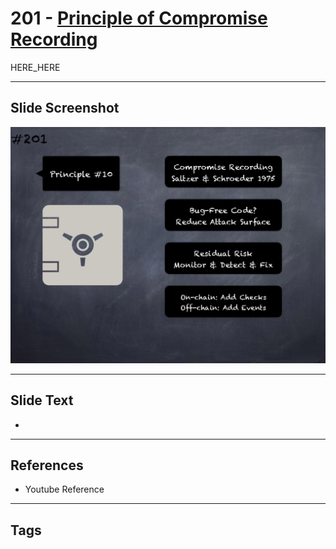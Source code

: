 # 201 - [Principle of Compromise Recording](Principle%20of%20Compromise%20Recording.md)

HERE_HERE

___
## Slide Screenshot
![0201.png](../images/pitfalls_and_best_practices201/201.png)
___
## Slide Text
- 
___
## References
- Youtube Reference
___
## Tags